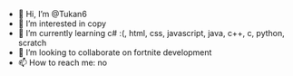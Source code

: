 - 👋 Hi, I’m @Tukan6
- 👀 I’m interested in copy
- 🌱 I’m currently learning c# :(, html, css, javascript, java, c++, c, python, scratch
- 💞️ I’m looking to collaborate on fortnite development
- 📫 How to reach me: no 
<!---
Tukan6/Tukan6 is a ✨ special ✨ repository because its `README.md` (this file) appears on your GitHub profile.
You can click the Preview link to take a look at your changes.
--->
